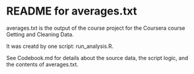README for averages.txt
========================================================

averages.txt is the output of the course project for the Coursera course Getting and Cleaning Data.

It was creatd by one script: run_analysis.R.

See Codebook.md for details about the source data, the script logic, and the contents of averages.txt.

